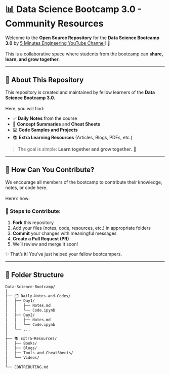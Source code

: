 # 📊 Data Science Bootcamp 3.0 - Community Resources

Welcome to the **Open Source Repository** for the **Data Science Bootcamp 3.0** by [5 Minutes Engineering YouTube Channel](https://www.youtube.com/@5MinutesEngineering)! 🚀  <br> <br>
This is a collaborative space where students from the bootcamp can **share, learn, and grow together**.

---

## 📌 About This Repository

This repository is created and maintained by fellow learners of the **Data Science Bootcamp 3.0**.   <br> <br>
Here, you will find:

- ✅ **Daily Notes** from the course  
- 🧠 **Concept Summaries** and **Cheat Sheets**  
- 💻 **Code Samples and Projects**  
- 📚 **Extra Learning Resources** (Articles, Blogs, PDFs, etc.)

> The goal is simple: **Learn together and grow together.** 🤝

---

## 🙌 How Can You Contribute?

We encourage all members of the bootcamp to contribute their knowledge, notes, or code here. 
<br> <br>
Here’s how:

### 🔧 Steps to Contribute:

1. **Fork** this repository
2. Add your files (notes, code, resources, etc.) in appropriate folders
3. **Commit** your changes with meaningful messages
4. **Create a Pull Request (PR)**
5. We’ll review and merge it soon!

✨ That’s it! You’ve just helped your fellow bootcampers.  

---

## 📁 Folder Structure

```bash
Data-Science-Bootcamp/
│
├── 🗂️ Daily-Notes-and-Codes/
│   ├── Day1/
│   │   ├── Notes.md
│   │   └── Code.ipynb
│   ├── Day2/
│   │   ├── Notes.md
│   │   └── Code.ipynb
│   └── ...
│
├── 📚 Extra-Resources/
│   ├── Books/
│   ├── Blogs/
│   ├── Tools-and-CheatSheets/
│   └── Videos/
│
└── CONTRIBUTING.md

